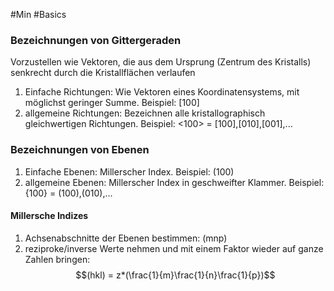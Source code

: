 #Min #Basics 

### Bezeichnungen von Gittergeraden 

Vorzustellen wie Vektoren, die aus dem Ursprung (Zentrum des Kristalls) senkrecht durch die Kristallflächen verlaufen
1. Einfache Richtungen: Wie Vektoren eines Koordinatensystems, mit möglichst geringer Summe. Beispiel: [100] 
2. allgemeine Richtungen: Bezeichnen alle kristallographisch gleichwertigen Richtungen. Beispiel: <100> = [100],[010],[001],...
<!--ID: 1705934302753-->


### Bezeichnungen von Ebenen

1. Einfache Ebenen: Millerscher Index. Beispiel: (100)
2. allgemeine Ebenen: Millerscher Index in geschweifter Klammer. Beispiel: {100} = (100),(010),...
<!--ID: 1705934302758-->


#### Millersche Indizes

1. Achsenabschnitte der Ebenen bestimmen: (mnp)
2. reziproke/inverse Werte nehmen und mit einem Faktor wieder auf ganze Zahlen bringen: $$(hkl) = z*(\frac{1}{m}\frac{1}{n}\frac{1}{p})$$
<!--ID: 1705934302762-->
